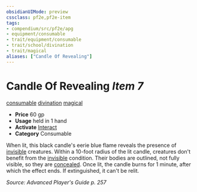 ```yaml
---
obsidianUIMode: preview
cssclass: pf2e,pf2e-item
tags:
- compendium/src/pf2e/apg
- equipment/consumable
- trait/equipment/consumable
- trait/school/divination
- trait/magical
aliases: ["Candle Of Revealing"]
---
```

# Candle Of Revealing *Item 7*  
[consumable](consumable.md)  [divination](divination.md)  [magical](magical.md)  

- **Price** 60 gp
- **Usage** held in 1 hand
- **Activate** [Interact](interact.md)
- **Category** Consumable

When lit, this black candle's eerie blue flame reveals the presence of [invisible](conditions.md#Invisible) creatures. Within a 10-foot radius of the lit candle, creatures don't benefit from the [invisible](conditions.md#Invisible) condition. Their bodies are outlined, not fully visible, so they are [concealed](conditions.md#Concealed). Once lit, the candle burns for 1 minute, after which the effect ends. If extinguished, it can't be relit.

*Source: Advanced Player's Guide p. 257*